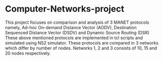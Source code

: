 # Computer-Networks-project
This project focuses on comparison and analysis of 3 MANET protocols namely, Ad-hoc On-demand Distance Vector (AODV), Destination Sequenced Distance Vector (DSDV) and Dynamic Source Routing (DSR)
These above mentioned protocols are implemented in tcl scripts and simulated using NS2 simulator.
These protocols are compared in 3 networks which differ by number of nodes. 
Networks 1, 2 and 3 consists of 10, 15 and 20 nodes respectively.
